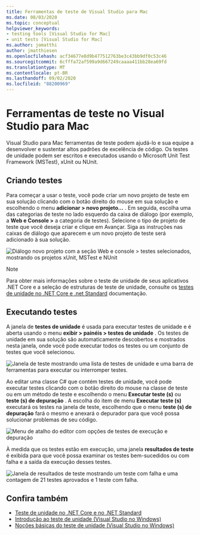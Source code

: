 ```yaml
---
title: Ferramentas de teste de Visual Studio para Mac
ms.date: 08/03/2020
ms.topic: conceptual
helpviewer_keywords:
- testing tools [Visual Studio for Mac]
- unit tests [Visual Studio for Mac]
ms.author: jomatthi
author: jmatthiesen
ms.openlocfilehash: acf34677e8d9b477512763be3c43bb9df0c53c46
ms.sourcegitcommit: 6cfffa72af599a9d667249caaaa411bb28ea69fd
ms.translationtype: MT
ms.contentlocale: pt-BR
ms.lasthandoff: 09/02/2020
ms.locfileid: "88200969"
---
```

# <a name="testing-tools-in-visual-studio-for-mac"></a>Ferramentas de teste no Visual Studio para Mac

Visual Studio para Mac ferramentas de teste podem ajudá-lo e sua equipe a desenvolver e sustentar altos padrões de excelência de código. Os testes de unidade podem ser escritos e executados usando o Microsoft Unit Test Framework (MSTest), xUnit ou NUnit.

## <a name="creating-tests"></a>Criando testes
Para começar a usar o teste, você pode criar um novo projeto de teste em sua solução clicando com o botão direito do mouse em sua solução e escolhendo o menu **adicionar > novo projeto...** . Em seguida, escolha uma das categorias de teste no lado esquerdo da caixa de diálogo (por exemplo, a **Web e Console >** a categoria de testes). Selecione o tipo de projeto de teste que você deseja criar e clique em Avançar. Siga as instruções nas caixas de diálogo que aparecem e um novo projeto de teste será adicionado à sua solução.

![Diálogo novo projeto com a seção Web e console > testes selecionados, mostrando os projetos xUnit, MSTest e NUnit](media/create-new-test-project.PNG)

> [!NOTE]
> Para obter mais informações sobre o teste de unidade de seus aplicativos .NET Core e a seleção de estruturas de teste de unidade, consulte os [testes de unidade no .NET Core e .net Standard](https://docs.microsoft.com/dotnet/core/testing/?pivots=xunit) documentação.

## <a name="running-tests"></a>Executando testes
A janela de **testes de unidade** é usada para executar testes de unidade e é aberta usando o menu **exibir > painéis > testes de unidade** . Os testes de unidade em sua solução são automaticamente descobertos e mostrados nesta janela, onde você pode executar todos os testes ou um conjunto de testes que você selecionou.

![Janela de teste mostrando uma lista de testes de unidade e uma barra de ferramentas para executar ou interromper testes.](media/test-window.PNG)

Ao editar uma classe C# que contém testes de unidade, você pode executar testes clicando com o botão direito do mouse na classe de teste ou em um método de teste e escolhendo o menu **Executar teste (s)** ou **teste (s) de depuração** . A escolha do item de menu **Executar teste (s)** executará os testes na janela de teste, escolhendo que o menu **teste (s) de depuração** fará o mesmo e anexará o depurador para que você possa solucionar problemas de seu código.

![Menu de atalho do editor com opções de testes de execução e depuração](media/run-tests-context-menu.PNG)

À medida que os testes estão em execução, uma janela **resultados de teste** é exibida para que você possa examinar os testes bem-sucedidos ou com falha e a saída da execução desses testes.

![Janela de resultados de teste mostrando um teste com falha e uma contagem de 21 testes aprovados e 1 teste com falha.](media/test-results-window.PNG)

## <a name="see-also"></a>Confira também

- [Teste de unidade no .NET Core e no .NET Standard](/dotnet/core/testing)
- [Introdução ao teste de unidade (Visual Studio no Windows)](/visualstudio/test/getting-started-with-unit-testing)
- [Noções básicas do teste de unidade (Visual Studio no Windows)](/visualstudio/test/unit-test-basics)
